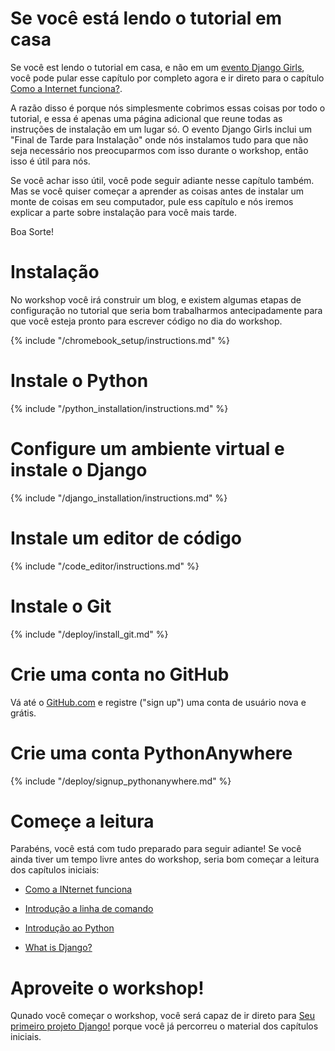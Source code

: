 # Se você está lendo o tutorial em casa

Se você est lendo o tutorial em casa, e não em um [evento Django Girls](https://djangogirls.org/events/), você pode pular esse capítulo por completo agora e ir direto para o capítulo [Como a Internet funciona?](../how_the_internet_works/README.md).

A razão disso é porque nós simplesmente cobrimos essas coisas por todo o tutorial, e essa é apenas uma página adicional que reune todas as instruções de instalação em um lugar só. O evento Django Girls inclui um "Final de Tarde para Instalação" onde nós instalamos tudo para que não seja necessário nos preocuparmos com isso durante o workshop, então isso é útil para nós.

Se você achar isso útil, você pode seguir adiante nesse capítulo também. Mas se você quiser começar a aprender as coisas antes de instalar um monte de coisas em seu computador, pule ess capítulo e nós iremos explicar a parte sobre instalação para você mais tarde.

Boa Sorte!

# Instalação
No workshop você irá construir um blog, e existem algumas etapas de configuração no tutorial que seria bom trabalharmos antecipadamente para que você esteja pronto para escrever código no dia do workshop.

<!--sec data-title="Chromebook setup (if you're using one)"
data-id="chromebook_setup" data-collapse=true ces-->
{% include "/chromebook_setup/instructions.md" %}
<!--endsec-->

# Instale o Python
{% include "/python_installation/instructions.md" %}

# Configure um ambiente virtual e instale o Django
{% include "/django_installation/instructions.md" %}

# Instale um editor de código
{% include "/code_editor/instructions.md" %}

# Instale o Git
{% include "/deploy/install_git.md" %}

# Crie uma conta no GitHub
Vá até o [GitHub.com](https://www.github.com) e registre ("sign up") uma conta de usuário nova e grátis.

# Crie uma conta PythonAnywhere
{% include "/deploy/signup_pythonanywhere.md" %}


# Começe a leitura

Parabéns, você está com tudo preparado para seguir adiante! Se você ainda tiver um tempo livre antes do workshop, seria bom começar a leitura dos capítulos iniciais:

* [Como a INternet funciona](../how_the_internet_works/README.md)

* [Introdução a linha de comando](../intro_to_command_line/README.md)

* [Introdução ao Python](../python_introduction/README.md)

* [What is Django?](../django/README.md)


# Aproveite o workshop!

Qunado você começar o workshop, você será capaz de ir direto para [Seu primeiro projeto Django!](../django_start_project/README.md) porque você já percorreu o material dos capítulos iniciais.
